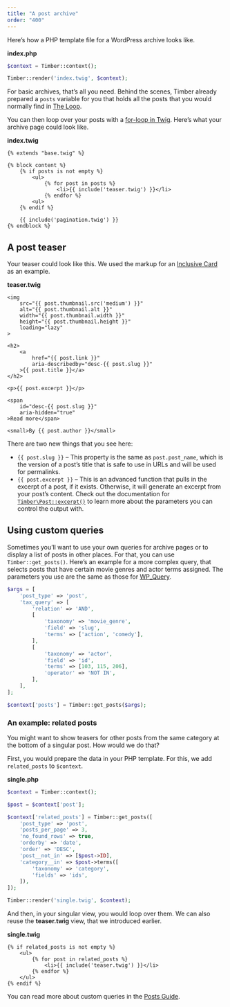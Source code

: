 ```yaml
---
title: "A post archive"
order: "400"
---
```


Here’s how a PHP template file for a WordPress archive looks like.

**index.php**

```php
$context = Timber::context();

Timber::render('index.twig', $context);
```

For basic archives, that’s all you need. Behind the scenes, Timber already prepared a `posts` variable for you that holds all the posts that you would normally find in [The Loop](https://developer.wordpress.org/themes/basics/the-loop/).

You can then loop over your posts with a [for-loop in Twig](https://twig.symfony.com/doc/tags/for.html). Here’s what your archive page could look like.

**index.twig**

```twig
{% extends "base.twig" %}

{% block content %}
    {% if posts is not empty %}
        <ul>
            {% for post in posts %}
                <li>{{ include('teaser.twig') }}</li>
            {% endfor %}
        <ul>
    {% endif %}

    {{ include('pagination.twig') }}
{% endblock %}
```

## A post teaser

Your teaser could look like this. We used the markup for an [Inclusive Card](https://inclusive-components.design/cards/) as an example.

**teaser.twig**

```twig
<img
    src="{{ post.thumbnail.src('medium') }}"
    alt="{{ post.thumbnail.alt }}"
    width="{{ post.thumbnail.width }}"
    height="{{ post.thumbnail.height }}"
    loading="lazy"
>

<h2>
    <a
        href="{{ post.link }}"
        aria-describedby="desc-{{ post.slug }}"
    >{{ post.title }}</a>
</h2>

<p>{{ post.excerpt }}</p>

<span
    id="desc-{{ post.slug }}"
    aria-hidden="true"
>Read more</span>

<small>By {{ post.author }}</small>
```

There are two new things that you see here:

- `{{ post.slug }}` – This property is the same as `post.post_name`, which is the version of a post’s title that is safe to use in URLs and will be used for permalinks.
- `{{ post.excerpt }}` – This is an advanced function that pulls in the excerpt of a post, if it exists. Otherwise, it will generate an excerpt from your post’s content. Check out the documentation for [`Timber\Post::excerpt()`](https://timber.github.io/docs/v2/reference/timber-post/#excerpt) to learn more about the parameters you can control the output with.

## Using custom queries

Sometimes you’ll want to use your own queries for archive pages or to display a list of posts in other places. For that, you can use `Timber::get_posts()`. Here’s an example for a more complex query, that selects posts that have certain movie genres and actor terms assigned. The parameters you use are the same as those for [WP_Query](https://developer.wordpress.org/reference/classes/wp_query/).

```php
$args = [
    'post_type' => 'post',
    'tax_query' => [
        'relation' => 'AND',
        [
            'taxonomy' => 'movie_genre',
            'field' => 'slug',
            'terms' => ['action', 'comedy'],
        ],
        [
            'taxonomy' => 'actor',
            'field' => 'id',
            'terms' => [103, 115, 206],
            'operator' => 'NOT IN',
        ],
    ],
];

$context['posts'] = Timber::get_posts($args);
```

### An example: related posts

You might want to show teasers for other posts from the same category at the bottom of a singular post. How would we do that?

First, you would prepare the data in your PHP template. For this, we add `related_posts` to `$context`.

**single.php**

```php
$context = Timber::context();

$post = $context['post'];

$context['related_posts'] = Timber::get_posts([
    'post_type' => 'post',
    'posts_per_page' => 3,
    'no_found_rows' => true,
    'orderby' => 'date',
    'order' => 'DESC',
    'post__not_in' => [$post->ID],
    'category__in' => $post->terms([
        'taxonomy' => 'category',
        'fields' => 'ids',
    ]),
]);

Timber::render('single.twig', $context);
```

And then, in your singular view, you would loop over them. We can also reuse the **teaser.twig** view, that we introduced earlier.

**single.twig**

```twig
{% if related_posts is not empty %}
    <ul>
        {% for post in related_posts %}
            <li>{{ include('teaser.twig') }}</li>
        {% endfor %}
    </ul>
{% endif %}
```

You can read more about custom queries in the [Posts Guide](https://timber.github.io/docs/v2/guides/posts/#querying-posts).
